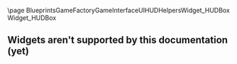 \page BlueprintsGameFactoryGameInterfaceUIHUDHelpersWidget_HUDBox Widget_HUDBox
## Widgets aren't supported by this documentation (yet)
